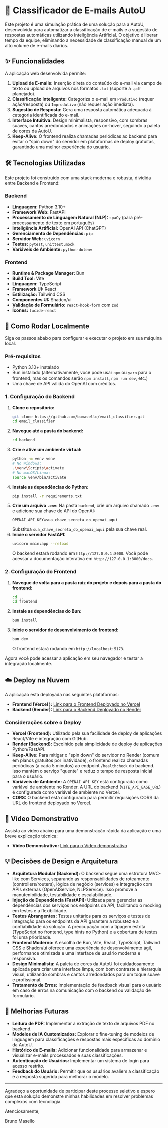 # 🚀 Classificador de E-mails AutoU

Este projeto é uma simulação prática de uma solução para a AutoU, desenvolvida para automatizar a classificação de e-mails e a sugestão de respostas automáticas utilizando Inteligência Artificial. O objetivo é liberar tempo da equipe, eliminando a necessidade de classificação manual de um alto volume de e-mails diários.

## ✨ Funcionalidades

A aplicação web desenvolvida permite:

1.  **Upload de E-mails:** Inserção direta do conteúdo do e-mail via campo de texto ou upload de arquivos nos formatos `.txt` (suporte a `.pdf` planejado).
2.  **Classificação Inteligente:** Categoriza o e-mail em `Produtivo` (requer ação/resposta) ou `Improdutivo` (não requer ação imediata).
3.  **Sugestão de Resposta:** Gera uma resposta automática adequada à categoria identificada do e-mail.
4.  **Interface Intuitiva:** Design minimalista, responsivo, com sombras suaves, cantos arredondados e animações on-hover, seguindo a paleta de cores da AutoU.
5.  **Keep-Alive:** O frontend realiza chamadas periódicas ao backend para evitar o "spin down" do servidor em plataformas de deploy gratuitas, garantindo uma melhor experiência do usuário.

## 🛠️ Tecnologias Utilizadas

Este projeto foi construído com uma stack moderna e robusta, dividida entre Backend e Frontend:

### Backend

- **Linguagem:** Python 3.10+
- **Framework Web:** FastAPI
- **Processamento de Linguagem Natural (NLP):** `spaCy` (para pré-processamento de texto em português)
- **Inteligência Artificial:** OpenAI API (ChatGPT)
- **Gerenciamento de Dependências:** `pip`
- **Servidor Web:** `uvicorn`
- **Testes:** `pytest`, `unittest.mock`
- **Variáveis de Ambiente:** `python-dotenv`

### Frontend

- **Runtime & Package Manager:** Bun
- **Build Tool:** Vite
- **Linguagem:** TypeScript
- **Framework UI:** React
- **Estilização:** Tailwind CSS
- **Componentes UI:** Shadcn/ui
- **Validação de Formulário:** `react-hook-form` com `zod`
- **Ícones:** `lucide-react`

## 🚀 Como Rodar Localmente

Siga os passos abaixo para configurar e executar o projeto em sua máquina local.

### Pré-requisitos

- Python 3.10+ instalado
- Bun instalado (alternativamente, você pode usar `npm` ou `yarn` para o frontend, mas os comandos serão `npm install`, `npm run dev`, etc.)
- Uma chave de API válida do OpenAI com créditos.

### 1. Configuração do Backend

1.  **Clone o repositório:**
    ```bash
    git clone https://github.com/bumasello/email_classifier.git
    cd email_classifier
    ```
2.  **Navegue até a pasta do backend:**
    ```bash
    cd backend
    ```
3.  **Crie e ative um ambiente virtual:**
    ```bash
    python -m venv venv
    # No Windows:
    .\venv\Scripts\activate
    # No macOS/Linux:
    source venv/bin/activate
    ```
4.  **Instale as dependências do Python:**
    ```bash
    pip install -r requirements.txt
    ```
5.  **Crie um arquivo `.env`:**
    Na pasta `backend`, crie um arquivo chamado `.env` e adicione sua chave de API do OpenAI:
    ```
    OPENAI_API_KEY=sua_chave_secreta_do_openai_aqui
    ```
    Substitua `sua_chave_secreta_do_openai_aqui` pela sua chave real.
6.  **Inicie o servidor FastAPI:**
    ```bash
    uvicorn main:app --reload
    ```
    O backend estará rodando em `http://127.0.0.1:8000`. Você pode acessar a documentação interativa em `http://127.0.0.1:8000/docs`.

### 2. Configuração do Frontend

1.  **Navegue de volta para a pasta raiz do projeto e depois para a pasta do frontend:**
    ```bash
    cd ..
    cd frontend
    ```
2.  **Instale as dependências do Bun:**
    ```bash
    bun install
    ```
3.  **Inicie o servidor de desenvolvimento do frontend:**
    ```bash
    bun dev
    ```
    O frontend estará rodando em `http://localhost:5173`.

Agora você pode acessar a aplicação em seu navegador e testar a integração localmente.

## ☁️ Deploy na Nuvem

A aplicação está deployada nas seguintes plataformas:

- **Frontend (Vercel ):** [Link para o Frontend Deployado no Vercel](https://email-classifier-sand-chi.vercel.app/)
- **Backend (Render):** [Link para o Backend Deployado no Render](https://email-classifier-98w2.onrender.com/)

### Considerações sobre o Deploy

- **Vercel (Frontend):** Utilizado pela sua facilidade de deploy de aplicações React/Vite e integração com GitHub.
- **Render (Backend):** Escolhido pela simplicidade de deploy de aplicações Python/FastAPI.
- **Keep-Alive:** Para mitigar o "spin down" do servidor no Render (comum em planos gratuitos por inatividade), o frontend realiza chamadas periódicas (a cada 5 minutos) ao endpoint `/healthcheck` do backend. Isso mantém o serviço "quente" e reduz o tempo de resposta inicial para o usuário.
- **Variáveis de Ambiente:** A `OPENAI_API_KEY` está configurada como variável de ambiente no Render. A URL do backend (`VITE_API_BASE_URL`) é configurada como variável de ambiente no Vercel.
- **CORS:** O backend está configurado para permitir requisições CORS da URL do frontend deployado no Vercel.

## 🎥 Vídeo Demonstrativo

Assista ao vídeo abaixo para uma demonstração rápida da aplicação e uma breve explicação técnica:

- **Video Demonstrativo:** [Link para o Video demonstrativo](https://drive.google.com/file/d/1oXDHFbxtE2tazZXk6JaLKjvZUyFf9j_j/view?usp=drive_link)

## 💡 Decisões de Design e Arquitetura

- **Arquitetura Modular (Backend):** O backend segue uma estrutura MVC-like com Services, separando as responsabilidades de roteamento (controllers/routers), lógica de negócio (services) e integração com APIs externas (OpenAIService, NLPService). Isso promove a manutenibilidade, testabilidade e escalabilidade.
- **Injeção de Dependência (FastAPI):** Utilizada para gerenciar as dependências dos serviços nos endpoints da API, facilitando o mocking em testes e a flexibilidade.
- **Testes Abrangentes:** Testes unitários para os serviços e testes de integração para os endpoints da API garantem a robustez e a confiabilidade da solução. A preocupação com a tipagem estrita (TypeScript no frontend, type hints no Python) e a cobertura de testes foi uma prioridade.
- **Frontend Moderno:** A escolha de Bun, Vite, React, TypeScript, Tailwind CSS e Shadcn/ui oferece uma experiência de desenvolvimento ágil, performance otimizada e uma interface de usuário moderna e responsiva.
- **Design Minimalista:** A paleta de cores da AutoU foi cuidadosamente aplicada para criar uma interface limpa, com bom contraste e hierarquia visual, utilizando sombras e cantos arredondados para um toque suave e profissional.
- **Tratamento de Erros:** Implementação de feedback visual para o usuário em caso de erros na comunicação com o backend ou validação de formulário.

## 🔮 Melhorias Futuras

- **Leitura de PDF:** Implementar a extração de texto de arquivos PDF no backend.
- **Modelos de IA Customizados:** Explorar o fine-tuning de modelos de linguagem para classificações e respostas mais específicas ao domínio da AutoU.
- **Histórico de E-mails:** Adicionar funcionalidade para armazenar e visualizar e-mails processados e suas classificações.
- **Autenticação de Usuários:** Implementar um sistema de login para acesso restrito.
- **Feedback do Usuário:** Permitir que os usuários avaliem a classificação e a resposta sugerida para melhorar o modelo.

---

Agradeço a oportunidade de participar deste processo seletivo e espero que esta solução demonstre minhas habilidades em resolver problemas complexos com tecnologia.

Atenciosamente,

Bruno Masello
